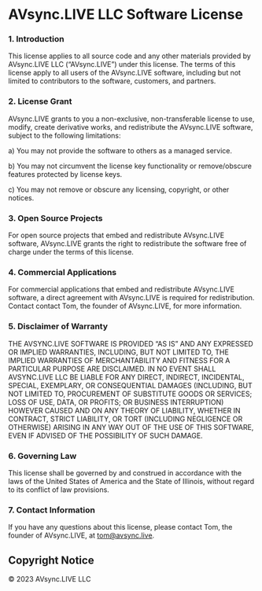 # AVsync.LIVE LLC Software License

### 1. Introduction

This license applies to all source code and any other materials provided by AVsync.LIVE LLC (“AVsync.LIVE”) under this license. The terms of this license apply to all users of the AVsync.LIVE software, including but not limited to contributors to the software, customers, and partners.

### 2. License Grant

AVsync.LIVE grants to you a non-exclusive, non-transferable license to use, modify, create derivative works, and redistribute the AVsync.LIVE software, subject to the following limitations:

a) You may not provide the software to others as a managed service.

b) You may not circumvent the license key functionality or remove/obscure features protected by license keys.

c) You may not remove or obscure any licensing, copyright, or other notices.

### 3. Open Source Projects

For open source projects that embed and redistribute AVsync.LIVE software, AVsync.LIVE grants the right to redistribute the software free of charge under the terms of this license.

### 4. Commercial Applications

For commercial applications that embed and redistribute AVsync.LIVE software, a direct agreement with AVsync.LIVE is required for redistribution. Contact contact Tom, the founder of AVsync.LIVE, for more information.

### 5. Disclaimer of Warranty

THE AVSYNC.LIVE SOFTWARE IS PROVIDED “AS IS” AND ANY EXPRESSED OR IMPLIED WARRANTIES, INCLUDING, BUT NOT LIMITED TO, THE IMPLIED WARRANTIES OF MERCHANTABILITY AND FITNESS FOR A PARTICULAR PURPOSE ARE DISCLAIMED. IN NO EVENT SHALL AVSYNC.LIVE LLC BE LIABLE FOR ANY DIRECT, INDIRECT, INCIDENTAL, SPECIAL, EXEMPLARY, OR CONSEQUENTIAL DAMAGES (INCLUDING, BUT NOT LIMITED TO, PROCUREMENT OF SUBSTITUTE GOODS OR SERVICES; LOSS OF USE, DATA, OR PROFITS; OR BUSINESS INTERRUPTION) HOWEVER CAUSED AND ON ANY THEORY OF LIABILITY, WHETHER IN CONTRACT, STRICT LIABILITY, OR TORT (INCLUDING NEGLIGENCE OR OTHERWISE) ARISING IN ANY WAY OUT OF THE USE OF THIS SOFTWARE, EVEN IF ADVISED OF THE POSSIBILITY OF SUCH DAMAGE.

### 6. Governing Law

This license shall be governed by and construed in accordance with the laws of the United States of America and the State of Illinois, without regard to its conflict of law provisions.

### 7. Contact Information

If you have any questions about this license, please contact Tom, the founder of AVsync.LIVE, at tom@avsync.live.

## Copyright Notice

© 2023 AVsync.LIVE LLC
